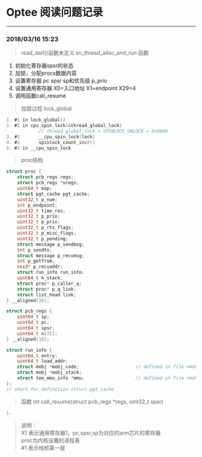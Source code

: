 # Optee 阅读问题记录

---
 ### 2018/03/16 15:23
> read_daif()函数未定义
> sn_thread_alloc_and_run 函数

1. 初始化寄存器spsr的状态
2. 加锁，分配procs数据内容
3. 设置寄存器 pc spsr sp和优先级 p_prio
4. 设置通用寄存器 X0=入口地址 X1=endpoint X29=4
5. 调用函数call_resume

> 加锁过程 lock_global
``` c
1. #1 in lock_global() 
2. #2 in cpu_spin_lock(&thread_global_lock)
            // thread_global_lock = SPINLOCK_UNLOCK = 0x0000
3. #2       __cpu_spin_lock(lock)
4. #2       spinlock_count_incr()
5. #3 in __cpu_spin_lock
``` 
> proc结构
```c
struct proc {
    struct pcb_regs regs;
    struct pcb_regs *uregs;
    uint64_t map;
    struct pgt_cache pgt_cache;
    uint32_t p_num;
    int p_endpoint;
    uint32_t time_res;
    uint32_t p_prio;
    uint32_t p_priv;
	uint32_t p_rts_flags;
	uint32_t p_misc_flags;
	uint32_t p_pending;
	struct message p_sendmsg;
	int p_sendto;	
	struct message p_recvmsg;	
	int p_getfrom;
	void* p_recvaddr;	
    struct run_info run_info;
    uint64_t k_stack;
	struct proc* p_caller_q;
	struct proc* p_q_link;
	struct list_head link;
} __aligned(16);

struct pcb_regs {
    uint64_t sp;
    uint64_t pc;
    uint64_t spsr;
    uint64_t x[31];
} __aligned(16);

struct run_info {
    uint64_t entry;
    uint64_t load_addr;
    struct mobj *mobj_code;                     // defined in file <mobj.h>
    struct mobj *mobj_stack;
    struct tee_mmu_info *mmu;                   // defined in file <mobj.h>
};
// short for definition struct pgt_cache
```
> 函数 int call_resume(struct pcb_regs *regs, uint32_t spsr)
```c
1. 
```

> 说明：  
> X1 表示通用寄存器1，pc,spsr,sp为对应的arm芯片的寄存器  
> proc为内核设置的进程表  
> #1 表示栈桢第一层  